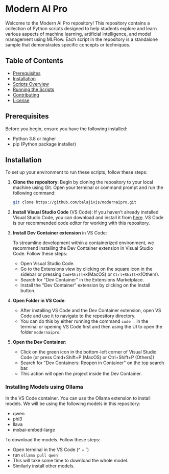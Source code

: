 # Modern AI Pro

Welcome to the Modern AI Pro repository! This repository contains a collection of Python scripts designed to help students explore and learn various aspects of machine learning, artificial intelligence, and model management using MLFlow. Each script in the repository is a standalone sample that demonstrates specific concepts or techniques.

## Table of Contents

- [Prerequisites](#prerequisites)
- [Installation](#installation)
- [Scripts Overview](#scripts-overview)
- [Running the Scripts](#running-the-scripts)
- [Contributing](#contributing)
- [License](#license)

## Prerequisites

Before you begin, ensure you have the following installed:
- Python 3.8 or higher
- pip (Python package installer)

## Installation

To set up your environment to run these scripts, follow these steps:

1. **Clone the repository**: Begin by cloning the repository to your local machine using Git. Open your terminal or command prompt and run the following command:
   ```bash
   git clone https://github.com/balajivis/modernaipro.git
   ```

2. **Install Visual Studio Code** (VS Code): 
   If you haven't already installed Visual Studio Code, you can download and install it from [here](https://code.visualstudio.com/download). VS Code is our recommended code editor for working with this repository.

3. **Install Dev Container extension** in VS Code: 
   
   To streamline development within a containerized environment, we recommend installing the Dev Container extension in Visual Studio Code. Follow these steps:
   - Open Visual Studio Code.
   - Go to the Extensions view by clicking on the square icon in the sidebar or pressing `Cmd+Shift+X`(MacOS) or `Ctrl+Shift+X`(Others).
   - Search for "Dev Container" in the Extensions Marketplace.
   - Install the "Dev Container" extension by clicking on the Install button.

4. **Open Folder in VS Code**: 
   - After installing VS Code and the Dev Container extension, open VS Code and use it to navigate to the repository directory.
   - You can do this by either running the command `code .` in the terminal or opening VS Code first and then using the UI to open the folder `modernaipro`.

5. **Open the Dev Container**:
   - Click on the green icon in the bottom-left corner of Visual Studio Code (or press Cmd+Shift+P (MacOS) or Ctrl+Shift+P (Others))
   - Search for "Dev Containers: Reopen in Container" on the top search bar.
   - This action will open the project inside the Dev Container.

### Installing Models using Ollama

In the VS Code container. You can use the Ollama extension to install models. We will be using the following models in this repository:
- qwen
- phi3
- llava
- mxbai-embed-large

To download the models. Follow these steps:
- Open terminal in the VS Code (^ + `)
- run `ollama pull qwen`
- This will take some time to download the whole model. 
- Similarly install other models.

